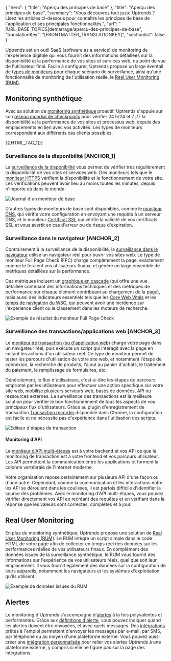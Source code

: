 {
  "hero": {
    "title": "Aperçu des principes de base"
  },
  "title": "Aperçu des principes de base",
  "summary": "Vous découvrez tout juste Uptrends ? Lisez les articles ci-dessous pour connaître les principes de base de l'application et ses principales fonctionnalités.",
  "url": "[URL_BASE_TOPICS]demarrage/apercu-des-principes-de-base",
  "translationKey": "[FRONTMATTER_TRANSLATIONKEY]",
  "sectionlist": false
}

Uptrends est un outil SaaS (software as a service) de monitoring de l'expérience digitale qui vous fournit des informations détaillées sur la disponibilité et la performance de vos sites et services web, du point de vue de l'utilisateur final. Facile à configurer, Uptrends propose un large éventail de [types de moniteurs]([LINK_URL_1]) pour chaque scénario de surveillance, ainsi qu'une fonctionnalité de monitoring de l'utilisation réelle, le [Real User Monitoring (RUM)]([LINK_URL_2]).

## Monitoring synthétique

Avec sa solution de [monitoring synthétique]([LINK_URL_3]) proactif, Uptrends s'appuie sur son [réseau mondial de checkpoints]([LINK_URL_4]) pour vérifier 24 h/24 et 7 j/7 la disponibilité et la performance de vos sites et processus web, depuis des emplacements en lien avec vos activités. Les types de moniteurs correspondent aux différents cas clients possibles.

{{[HTML_TAG_1]}}

### Surveillance de la disponibilité [ANCHOR_1]

La [surveillance de la disponibilité]([LINK_URL_5]) vous permet de vérifier très régulièrement la disponibilité de vos sites et services web. Des moniteurs tels que le [moniteur HTTPS]([LINK_URL_6]) vérifient la disponibilité et le fonctionnement de votre site. Les vérifications peuvent avoir lieu au moins toutes les minutes, depuis n'importe où dans le monde.

![Journal d'un moniteur de base]([LINK_URL_7])

D'autres types de moniteurs de base sont disponibles, comme le [moniteur DNS]([LINK_URL_8]), qui vérifie votre configuration en envoyant une requête à un serveur DNS, et le moniteur [Certificat SSL]([LINK_URL_9]) qui vérifie la validité de vos certificats SSL et vous avertit en cas d'erreur ou de risque d'expiration.

### Surveillance dans le navigateur [ANCHOR_2]

Contrairement à la surveillance de la disponibilité, la [surveillance dans le navigateur]([LINK_URL_10]) utilise un navigateur réel pour ouvrir vos sites web. Le type de moniteur Full Page Check (FPC) charge complètement la page, exactement comme le feraient vos utilisateurs finaux, et génère un large ensemble de métriques détaillées sur la performance.

Ces métriques incluent un [graphique en cascade]([LINK_URL_11]) (qui offre une vue détaillée contenant des informations techniques et des métriques de performance sur chaque élément contribuant au chargement de la page), mais aussi des indicateurs essentiels tels que les [Core Web Vitals]([LINK_URL_12]) et les [temps de navigation du W3C]([LINK_URL_13]), qui peuvent avoir une incidence sur l'expérience client ou le classement dans les moteurs de recherche.

![Exemple de résultat du moniteur Full Page Check]([LINK_URL_14])

### Surveillance des transactions/applications web [ANCHOR_3]

Le [moniteur de transaction (ou d'application web)]([LINK_URL_15]) charge votre page dans un navigateur réel, puis exécute un script qui interagit avec la page en imitant les actions d'un utilisateur réel. Ce type de moniteur permet de tester les parcours d'utilisation de votre site web, et notamment l'étape de connexion, la recherche de produits, l'ajout au panier d'achats, le traitement du paiement, le remplissage de formulaires, etc.

Généralement, le flux d'utilisateurs, c'est-à-dire les étapes du parcours emprunté par les utilisateurs pour effectuer une action spécifique sur votre site web, mobilise plusieurs serveurs web, bases de données, API ou ressources externes. La surveillance des transactions est la meilleure solution pour vérifier le bon fonctionnement de tous les aspects de vos principaux flux d'utilisateurs. Grâce au plugin d'enregistrement de transaction [Transaction recorder]([LINK_URL_16]) disponible dans Chrome, la configuration est facile et ne nécessite pas d'expérience dans l'utilisation des scripts.

![Éditeur d'étapes de transaction]([LINK_URL_17])

#### Monitoring d'API

Le [moniteur d'API multi-étapes]([LINK_URL_18]) est à votre backend et vos API ce que le monitoring de transaction est à votre frontend et vos parcours utilisateur. Les API permettent la communication entre les applications et forment la colonne vertébrale de l'Internet moderne.

Votre organisation repose certainement sur plusieurs API d'une façon ou d'une autre. Cependant, comme la communication et les interactions entre les API se déroulent dans les coulisses, il est parfois difficile d'identifier la source des problèmes. Avec le monitoring d'API multi-étapes, vous pouvez vérifier directement vos API en recréant des requêtes et en vérifiant dans la réponse que les valeurs sont correctes, complètes et à jour.

## Real User Monitoring

En plus du monitoring synthétique, Uptrends propose une solution de [Real User Monitoring (RUM)]([LINK_URL_19]). Le RUM intègre un script simple dans le code HTML de votre page afin de collecter en temps réel des données sur les performances réelles de vos utilisateurs finaux. En complément des données issues de la surveillance synthétique, le RUM vous fournit des informations sur l'expérience de vos utilisateurs réels, quel que soit leur emplacement. Il vous fournit également des données sur la configuration de leurs appareils, notamment les navigateurs et les systèmes d'exploitation qu'ils utilisent.

![Exemple de données issues du RUM]([LINK_URL_20])

## Alertes

Le monitoring d'Uptrends s'accompagne d'[alertes]([LINK_URL_21]) à la fois polyvalentes et performantes. Grâce aux [définitions d'alerte]([LINK_URL_22]), vous pouvez indiquer quand les alertes doivent être envoyées, et avec quels messages. Des [intégrations]([LINK_URL_23]) prêtes à l'emploi permettent d'envoyer les messages par e-mail, par SMS, par téléphone ou au moyen d'une plateforme externe. Vous pouvez aussi créer une [intégration personnalisée]([LINK_URL_24]) pour relier vos alertes Uptrends à une plateforme externe, y compris si elle ne figure pas sur la page des intégrations.

